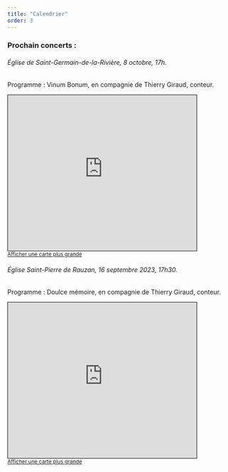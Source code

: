 ```yaml
---
title: "Calendrier"
order: 3
---
```

### Prochain concerts :


###### Église de Saint-Germain-de-la-Rivière, 8 octobre, 17h.


Programme : Vinum Bonum, en compagnie de Thierry Giraud, conteur.

<iframe width="425" height="350" src="https://www.openstreetmap.org/export/embed.html?bbox=-0.34651994705200195%2C44.94150373150721%2C-0.3181958198547364%2C44.953880900960996&amp;layer=mapnik&amp;marker=44.94769264984257%2C-0.33235788345336914" style="border: 1px solid black"></iframe><br/><small><a href="https://www.openstreetmap.org/#map=16/44.9477/-0.3324">Afficher une carte plus grande</a></small>


###### Église Saint-Pierre de Rauzan, 16 septembre 2023, 17h30.

Programme : Doulce mémoire, en compagnie de Thierry Giraud, conteur.

<iframe width="425" height="350" frameborder="0" scrolling="no" marginheight="0" marginwidth="0" src="https://www.openstreetmap.org/export/embed.html?bbox=-0.12784749269485476%2C44.77921723688089%2C-0.12430697679519653%2C44.78076508882308&amp;layer=mapnik" style="border: 1px solid black"></iframe><br/><small><a href="https://www.openstreetmap.org/#map=19/44.77999/-0.12608">Afficher une carte plus grande</a></small> 